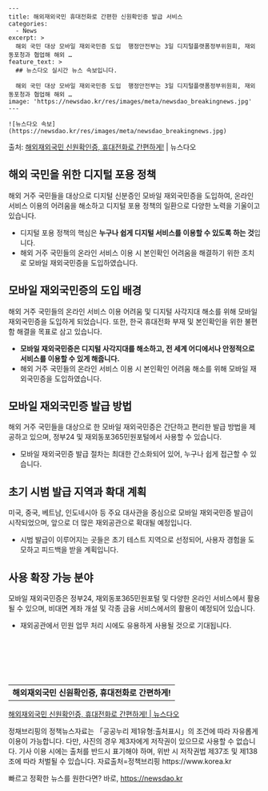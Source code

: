     ---
    title: 해외재외국민 휴대전화로 간편한 신원확인증 발급 서비스
    categories:
      - News
    excerpt: >
      해외 국민 대상 모바일 재외국민증 도입  행정안전부는 3일 디지털플랫폼정부위원회, 재외동포청과 협업해 해외 …
    feature_text: >
      ## 뉴스다오 실시간 뉴스 속보입니다.
    
      해외 국민 대상 모바일 재외국민증 도입  행정안전부는 3일 디지털플랫폼정부위원회, 재외동포청과 협업해 해외 …
    image: 'https://newsdao.kr/res/images/meta/newsdao_breakingnews.jpg'
    ---
    
    ![뉴스다오 속보](https://newsdao.kr/res/images/meta/newsdao_breakingnews.jpg)

<p>출처: <a href="https://newsdao.kr/4577" rel="dofollow">해외재외국민 신원확인증, 휴대전화로 간편하게!</a> | 뉴스다오</p>

<h2 data-ke-size="size26">해외 국민을 위한 디지털 포용 정책</h2>
<p data-ke-size="size16">해외 거주 국민들을 대상으로 디지털 신분증인 모바일 재외국민증을 도입하여, 온라인 서비스 이용의 어려움을 해소하고 디지털 포용 정책의 일환으로 다양한 노력을 기울이고 있습니다.</p>
<ul>
    <li>디지털 포용 정책의 핵심은 <b>누구나 쉽게 디지털 서비스를 이용할 수 있도록 하는 것</b>입니다.</li>
    <li>해외 거주 국민들의 온라인 서비스 이용 시 본인확인 어려움을 해결하기 위한 조치로 모바일 재외국민증을 도입하였습니다.</li>
</ul>
<h2 data-ke-size="size26">모바일 재외국민증의 도입 배경</h2>
<p data-ke-size="size16">해외 거주 국민들의 온라인 서비스 이용 어려움 및 디지털 사각지대 해소를 위해 모바일 재외국민증을 도입하게 되었습니다. 또한, 한국 휴대전화 부재 및 본인확인을 위한 불편함 해결을 목표로 삼고 있습니다.</p>
<ul>
    <li><b>모바일 재외국민증은 디지털 사각지대를 해소하고, 전 세계 어디에서나 안정적으로 서비스를 이용할 수 있게 해줍니다.</b></li>
    <li>해외 거주 국민들의 온라인 서비스 이용 시 본인확인 어려움 해소를 위해 모바일 재외국민증을 도입하였습니다.</li>
</ul>
<h2 data-ke-size="size26">모바일 재외국민증 발급 방법</h2>
<p data-ke-size="size16">해외 거주 국민들을 대상으로 한 모바일 재외국민증은 간단하고 편리한 발급 방법을 제공하고 있으며, 정부24 및 재외동포365민원포털에서 사용할 수 있습니다.</p>
<ul>
    <li>모바일 재외국민증 발급 절차는 최대한 간소화되어 있어, 누구나 쉽게 접근할 수 있습니다.</li>
</ul>
<h2 data-ke-size="size26">초기 시범 발급 지역과 확대 계획</h2>
<p data-ke-size="size16">미국, 중국, 베트남, 인도네시아 등 주요 대사관을 중심으로 모바일 재외국민증 발급이 시작되었으며, 앞으로 더 많은 재외공관으로 확대될 예정입니다.</p>
<ul>
    <li>시범 발급이 이루어지는 곳들은 초기 테스트 지역으로 선정되어, 사용자 경험을 도모하고 피드백을 받을 계획입니다.</li>
</ul>
<h2 data-ke-size="size26">사용 확장 가능 분야</h2>
<p data-ke-size="size16">모바일 재외국민증은 정부24, 재외동포365민원포털 및 다양한 온라인 서비스에서 활용될 수 있으며, 비대면 계좌 개설 및 각종 금융 서비스에서의 활용이 예정되어 있습니다.</p>
<ul>
    <li>재외공관에서 민원 업무 처리 시에도 유용하게 사용될 것으로 기대됩니다.</li>
</ul>
<p data-ke-size="size16">&nbsp;</p>
<p data-ke-size="size16">&nbsp;</p>
<p data-ke-size="size16">&nbsp;</p>
<table>
    <tbody>
        <tr>
            <td style="text-align: center; height: 17px;"><b>해외재외국민 신원확인증, 휴대전화로 간편하게!</b></td>
        </tr>
    </tbody>
</table>
<p data-ke-size="size16"><a href="https://newsdao.kr/4577">해외재외국민 신원확인증, 휴대전화로 간편하게! | 뉴스다오</a></p>
<p data-ke-size="size16">정채브리핑의 정책뉴스자료는 「공공누리 제1유형:출처표시」의 조건에 따라 자유롭게 이용이 가능합니다. 다만, 사진의 경우 제3자에게 저작권이 있으므로 사용할 수 없습니다. 기사 이용 시에는 출처를 반드시 표기해야 하며, 위반 시 저작권법 제37조 및 제138조에 따라 처벌될 수 있습니다. <span data-redactor-tag="span" data-verified="redactor">자료출처=정책브리핑 https://www.korea.kr</span></p> 

빠르고 정확한 뉴스를 원한다면? 바로, <a href="https://newsdao.kr" rel="dofollow">https://newsdao.kr</a>


    
